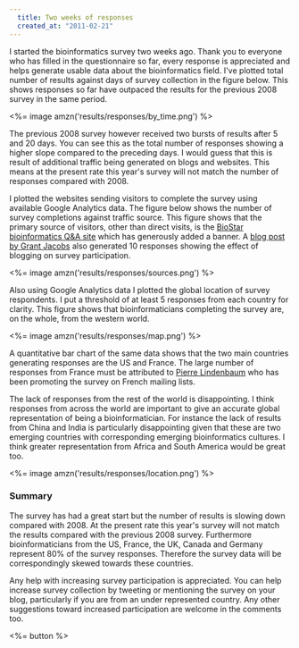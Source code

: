 ```yaml
--- 
  title: Two weeks of responses 
  created_at: "2011-02-21"
---
```


I started the bioinformatics survey two weeks ago. Thank you to everyone who 
has filled in the questionnaire so far, every response is appreciated and helps 
generate usable data about the bioinformatics field. I've plotted total number 
of results against days of survey collection in the figure below. This shows 
responses so far have outpaced the results for the previous 2008 survey in the 
same period.

<%= image amzn('results/responses/by_time.png') %>

The previous 2008 survey however received two bursts of results after 5 and 20 
days. You can see this as the total number of responses showing a higher slope 
compared to the preceding days. I would guess that this is result of additional 
traffic being generated on blogs and websites. This means at the present rate 
this year's survey will not match the number of responses compared with 2008.

I plotted the websites sending visitors to complete the survey
using available Google Analytics data. The figure below shows the number of 
survey completions against traffic source. This figure shows that the primary 
source of visitors, other than direct visits, is the [BioStar bioinformatics 
Q&A site][BioStar] which has generously added a banner. A [blog post by Grant 
Jacobs][post] also generated 10 responses showing the effect of blogging on 
survey participation.

<%= image amzn('results/responses/sources.png') %>

Also using Google Analytics data I plotted the global location of survey 
respondents. I put a threshold of at least 5 responses from each country for 
clarity. This figure shows that bioinformaticians completing the survey are, on 
the whole, from the western world.

<%= image amzn('results/responses/map.png') %>

A quantitative bar chart of the same data shows that the two main countries 
generating responses are the US and France. The large number of responses from 
France must be attributed to [Pierre Lindenbaum][pierre] who has been promoting 
the survey on French mailing lists.

The lack of responses from the rest of the world is disappointing. I think
responses from across the world are important to give an accurate global 
representation of being a bioinformatician. For instance the lack of results 
from China and India is particularly disappointing given that these are two 
emerging countries with corresponding emerging bioinformatics cultures. I think 
greater representation from Africa and South America would be great too.

<%= image amzn('results/responses/location.png') %>

### Summary

The survey has had a great start but the number of results is slowing down 
compared with 2008. At the present rate this year's survey will not match the 
results compared with the previous 2008 survey. Furthermore bioinformaticians 
from the US, France, the UK, Canada and Germany represent 80% of the survey 
responses. Therefore the survey data will be correspondingly skewed towards 
these countries.

Any help with increasing survey participation is appreciated. You can help 
increase survey collection by tweeting or mentioning the survey on your blog, 
particularly if you are from an under represented country. Any other 
suggestions toward increased participation are welcome in the comments too.

<%= button %>

<br/>

[BioStar]: http://biostar.stackexchange.com
[pierre]: https://twitter.com/yokofakun
[post]: http://sciblogs.co.nz/code-for-life/2012/02/08/bioinformatics-survey/
